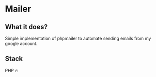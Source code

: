 # Mailer

## What it does?

Simple implementation of phpmailer to automate sending emails from my google account.

## Stack 

PHP 🔥 